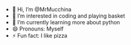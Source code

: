 - 👋 Hi, I’m @MrMucchina
- 👀 I’m interested in coding and playing basket
- 🌱 I’m currently learning more about python
- 😄 Pronouns: Myself
- ⚡ Fun fact: I like pizza

<!---
MrMucchina/MrMucchina is a ✨ special ✨ repository because its `README.md` (this file) appears on your GitHub profile.
You can click the Preview link to take a look at your changes.
--->
